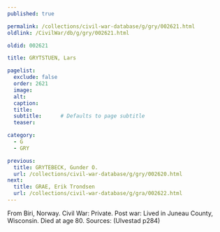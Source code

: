 ```yaml
---
published: true

permalink: /collections/civil-war-database/g/gry/002621.html
oldlink: /CivilWar/db/g/gry/002621.html

oldid: 002621

title: GRYTSTUEN, Lars

pagelist:
  exclude: false
  order: 2621
  image: 
  alt:
  caption:
  title:
  subtitle:      # Defaults to page subtitle
  teaser:

category: 
  - G 
  - GRY

previous:
  title: GRYTEBECK, Gunder O.
  url: /collections/civil-war-database/g/gry/002620.html  
next:
  title: GRAE, Erik Trondsen
  url: /collections/civil-war-database/g/gra/002622.html   
---
```

From Biri, Norway. Civil War: Private. Post war: Lived in Juneau County, Wisconsin. Died at age 80. Sources: (Ulvestad p284)
